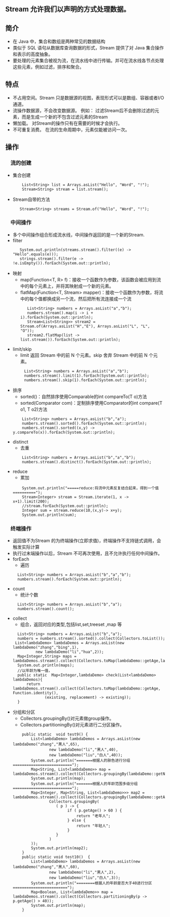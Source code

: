 #
##  Stream 允许我们以声明的方式处理数据。
## 简介
- 在 Java 中，集合和数组是两种常见的数据结构
- 类似于 SQL 语句从数据库查询数据的形式，Stream 提供了对 Java 集合操作和表示的高度抽象。
- 要处理的元素集合被视为流，在流水线中进行传输。并可在流水线各节点处理这些元素，例如过滤，排序和聚合。
## 特点
- 不占用空间。Stream 只是数据源的视图，表现形式可以是数组、容器或者I/O通道。
- 流操作数据源，不会改变数据源。 例如： 过滤Stream后不会删除过滤的元素，而是生成一个新的不包含过滤元素的Stream
- 懒加载。 对Stream的操作只有在需要的时候才会执行。
- 不可重复消费。 在流的生命周期中，元素仅能被访问一次。
## 操作
### &emsp;流的创建
- 集合创建
    ```
        List<String> list = Arrays.asList("Hello", "Word", "!");
        Stream<String> stream = list.stream();
    ``` 
- Stream自带的方法
    ```
       Stream<String> streams = Stream.of("Hello", "Word", "!");
    ```
### &emsp;中间操作
- 多个中间操作组合形成流水线，中间操作返回的是一个新的Stream.
- filter
    ```
       System.out.println(streams.stream().filter((e) -> "Hello".equals(e)));
       strings.stream().filter(e -> !e.isEmpty()).forEach(System.out::println);
    ```
- 映射 
  + map(Function<T, R> f)：接收一个函数作为参数，该函数会被应用到流中的每个元素上，并将其映射成一个新的元素。
  + flatMap(Function<T, Stream<R>> mapper)：接收一个函数作为参数，将流中的每个值都换成另一个流，然后把所有流连接成一个流
    ```
       List<String> numbers = Arrays.asList("a","b");
       numbers.stream().map(i -> i + i).forEach(System.out::println);
       Stream<List<String>> stream2 = Stream.of(Arrays.asList("H","E"), Arrays.asList("L", "L", "O"));
       stream2.flatMap(list -> list.stream()).forEach(System.out::println);
    ```
- limit/skip
  + limit 返回 Stream 中的前 N 个元素。skip 舍弃 Stream 中的前 N 个元素。
  ```
       List<String> numbers = Arrays.asList("a","b");
       numbers.stream().limit(1).forEach(System.out::println);
       numbers.stream().skip(1).forEach(System.out::println);
  ```
- 排序
  + sorted()：自然排序使用Comparable<T>的int compareTo(T o)方法
  + sorted(Comparator<T> com)：定制排序使用Comparator的int compare(T o1, T o2)方法
  ```
      List<String> numbers = Arrays.asList("b","a");
      numbers.stream().sorted().forEach(System.out::println);
      numbers.stream().sorted((x,y) -> y.compareTo(x)).forEach(System.out::println);
  ```
- distinct
  + 去重
  ```
      List<String> numbers = Arrays.asList("b","a","b");
      numbers.stream().distinct().forEach(System.out::println);
  ```
- reduce 
  + 累加
  ```
      System.out.println("=====reduce:将流中元素反复结合起来，得到一个值==========");
      Stream<Integer> stream = Stream.iterate(1, x -> x+1).limit(200);
      //stream.forEach(System.out::println);
      Integer sum = stream.reduce(10,(x,y)-> x+y);
      System.out.println(sum);
  ```
### &emsp;终端操作
- 返回值不为Stream 的为终端操作(立即求值)，终端操作不支持链式调用，会触发实际计算
- 执行过末端操作以后，Stream 不可再次使用，且不允许执行任何中间操作。
- forEach
  + 遍历
  ```
    List<String> numbers = Arrays.asList("b","a","b");
    numbers.stream().forEach(System.out::println);
  ```
- count
  + 统计个数
  ```
    List<String> numbers = Arrays.asList("b","a");
    numbers.stream().count();
  ```
- collect
  + 组合，返回对应的类型,包括list,set,treeset ,map 等
  ```
    List<String> numbers = Arrays.asList("b","a");
    numbers = numbers.stream().sorted().collect(Collectors.toList());
   List<lambdaDemo> lambdaDemos = Arrays.asList(new lambdaDemo("zhang","bing",1),
            new lambdaDemo("li","hua",2));
    Map<Integer,String> maps = lambdaDemos.stream().collect(Collectors.toMap(lambdaDemo::getAge,lambdaDemo::getName));
    System.out.println(maps);
    //以年龄为唯一值，
    public static  Map<Integer,lambdaDemo> check(List<lambdaDemo> lambdaDemos){
        return   lambdaDemos.stream().collect(Collectors.toMap(lambdaDemo::getAge, Function.identity(),
                (existing, replacement) -> existing));
    }
  ```
- 分组和分区
  + Collectors.groupingBy()对元素做group操作。
  + Collectors.partitioningBy()对元素进行二分区操作。
  ```
      public static  void test9() {
          List<lambdaDemo> lambdaDemos = Arrays.asList(new lambdaDemo("zhang","黑人",65),
                  new lambdaDemo("li","黑人",40),
                  new lambdaDemo("liu","白人",40));
          System.out.println("=======根据人的肤色进行分组==========================");
          Map<String, List<lambdaDemo>> map = lambdaDemos.stream().collect(Collectors.groupingBy(lambdaDemo::getName));
          System.out.println(map);
          System.out.println("=======根据人的年龄范围多级分组==========================");
          Map<Integer, Map<String, List<lambdaDemo>>> map2 = lambdaDemos.stream().collect(Collectors.groupingBy(lambdaDemo::getAge,
                  Collectors.groupingBy(
                     ( p ) -> {
                          if ( p.getAge() > 60 ) {
                              return "老年人";
                          } else {
                              return "年轻人";
                          }
                     }
                  )
          ));
          System.out.println(map2);
      }
      public static void test10()  {
          List<lambdaDemo> lambdaDemos = Arrays.asList(new lambdaDemo("zhang","黑人",60),
                  new lambdaDemo("li","黑人",2),
                  new lambdaDemo("liu","白人",3));
          System.out.println("========根据人的年龄是否大于40进行分区========================");
          Map<Boolean, List<lambdaDemo>> map = lambdaDemos.stream().collect(Collectors.partitioningBy(p -> p.getAge() > 40));
          System.out.println(map);
      }
  ```
